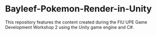 # Bayleef-Pokemon-Render-in-Unity
This repository features the content created during the FIU UPE Game Development Workshop 2 using the Unity game engine and C#.
